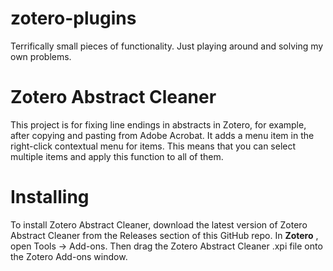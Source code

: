 # zotero-plugins
Terrifically small pieces of functionality. Just playing around and solving my own problems.

Zotero Abstract Cleaner
=======================

This project is for fixing line endings in abstracts in Zotero, for example, after copying and pasting from Adobe Acrobat. It adds a menu item in the right-click contextual menu for items. This means that you can select multiple items and apply this function to all of them.

# Installing

To install Zotero Abstract Cleaner, download the latest version of Zotero Abstract Cleaner from the Releases section of this GitHub repo. In **Zotero** , open Tools -> Add-ons. Then drag the Zotero Abstract Cleaner .xpi file onto the Zotero Add-ons window.

